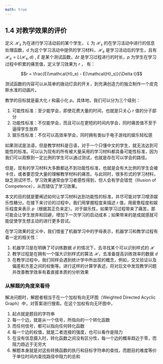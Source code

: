 ```yaml
---
math: true
---
```


## 1.4 对教学效果的评价

定义 $\mathcal{H}_s$ 为在进行学习活动前的某个学生， $L$ 为 $\mathcal{H}_s$ 的在学习活动中进行的信息处理函数，$d$ 为这个学习活动中提供的学习材料，$\mathcal{H}_e$ 是学习活动后的学生，且有 $\mathcal{H}_e = L(\mathcal{H}_s, d)$ , $E$ 是某个测试函数，$\Delta t$ 是学习过程进行的时长，$p$ 为学生在学习过程中积累的痛苦值，定义学习效果为 $r$ ， 有：

$$r = \frac{E(\mathcal{H}_e) - E(\mathcal{H}_s)}{\Delta t}$$

测试函数的内容可以从简单的拨动灯具的开关，到充满创造力的独立制作一个皮克斯水准的动画片。

教学的目标就是最大化 $r$ 和最小化 $p$。具体地，我们可以分为三个级别：

1. 可能性标准：至少能学会，即使花费大量的时间，也就是只关心 $r$ 值的分子部分
1. 功能性标准：不仅能学会，而且可以在更短的时间内学会，同时痛苦值不至于逼得学生放弃
1. 娱乐性标准：不仅可以高效率学会，同时拥有类似于电子游戏的娱乐轻松感

如果测试是法语，但是教学材料是日语，对于一个只懂中文的学生，就无法达到可能性的标准。可以认为现有的所有被大量采用的学习材料都具备可能性标准，因为我们可以观察到一定比例的学生可以通过测试，也就是存在可以学会的路径。

但是，现有的学习材料大多数都达不到功能性标准，也就是会有大比例的学生会被卡住，或者要忍受大量的理解教学材料的痛苦。与此同时，很多形式的学习材料，缺乏测试环节，学习效果通常由学习者感性得到，但人会有学会错觉（Illusion of Competence），从而错估了学习效果。

本文的目的就是要阐述如何让学习材料达到功能性的标准，并尽可能对学习增添娱乐性糖分。在接下来讨论的过程中，我们用掌握程度来描述 $r$ 值，用疲惫程度和娱乐程度来表示 $p$（根据其正负来定）。对于娱乐性，如果学习过程带来了痛苦，那可能会让学生放弃和回避，增加下一次学习的启动成本；如果带来的是成就感就可能促使学生想主动的进行更多尝试。

在学习效果的定义中，我们借鉴了机器学习中的字母表示，机器学习和教学过程有着一定的相关性：

1. 机器学习是在明确了可训练数据 $d$ 的情况下，去寻找某个可以识别样式的 $\mathcal{H}$
1. 教学过程是在拥有一个强大识别样式的算法 $\mathcal{H}$，去准备提高训练效率的数据 $d$
1. 在教学过程中，我们同样会遇到统计学中所出现的概念，例如，交叉验证以及偏差和方差之间的权衡等。进行这样的计算学表述，将对后文中发现教学问题并改善教学效率有着直接本质的分析效果

### 从解题的角度来看待

解决问题时，解题者相当于在一个加权有向无环图（Weighted Directed Acyclic Graph）中，对答案进行搜索。在这个加权有向无环图中，

1. 起点就是题目的字符串
1. 每一个边，就是从一个信号，所指向的一个转化函数
1. 而任何信号，都可以指向任何转化函数
1. 每一个边的权值，就是二者连接的强度，也可以看作是阻力
1. 在没有信息摄入时，转化函数之间没有区分性，每一个边的概率趋近于零，而阻力趋近于无穷大
1. 解题本身就是对这些转换函数的执行和目标字符串的查找，而题目的难度等价于单位时间内查找路径中阻力的总和